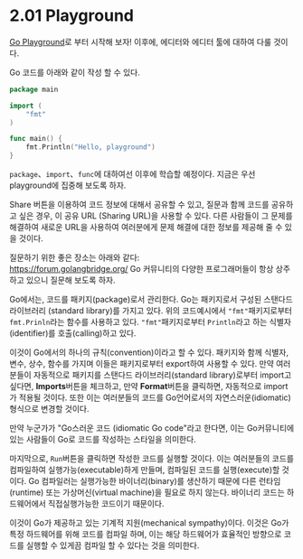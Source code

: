 # 2.01 Playground

 [Go Playground](https://play.golang.org/)로 부터 시작해 보자! 이후에, 에디터와 에디터 툴에 대하여 다룰 것이다.

Go 코드를 아래와 같이 작성 할 수 있다.

```go
package main

import (
	"fmt"
)

func main() {
	fmt.Println("Hello, playground")
}
```

`package`、`import`、`func`에 대하여선 이후에 학습할 예정이다.
지금은 우선 playground에 집중해 보도록 하자.

Share 버튼을 이용하여 코드 정보에 대해서 공유할 수 있고, 질문과 함께 코드를 공유하고 싶은 경우, 이 공유 URL (Sharing URL)을 사용할 수 있다.
다른 사람들이 그 문제를 해결하여 새로운 URL을 사용하여 여러분에게 문제 해결에 대한 정보를 제공해 줄 수 있을 것이다.  

질문하기 위한 좋은 장소는 아래와 같다:  
https://forum.golangbridge.org/ Go 커뮤니티의 다양한 프로그래머들이 항상 상주하고 있으니 질문해 보도록 하자.  

Go에서는, 코드를 패키지(package)로서 관리한다.
Go는 패키지로서 구성된 스탠다드라이브러리 (standard library)를 가지고 있다.
위의 코드예시에서 `"fmt"`패키지로부터 `fmt.Prinln`라는 함수를 사용하고 있다. `"fmt"`패키지로부터 `Println`라고 하는 식별자(identifier)를 호출(calling)하고 있다.  

이것이 Go에서의 하나의 규칙(convention)이라고 할 수 있다. 패키지와 함께 식별자, 변수, 상수, 함수를 가지며 이들은 패키지로부터 export하여 사용할 수 있다.
만약 여러분들이 자동적으로 패키지를 스탠다드 라이브러리(standard library)로부터 import고 싶다면, **Imports**버튼을 체크하고, 만약 **Format**버튼을 클릭하면, 자동적으로 import가 적용될 것이다.
또한 이는 여러분들의 코드를 Go언어로서의 자연스러운(idiomatic) 형식으로 변경할 것이다.  

만약 누군가가 "Go스러운 코드 (idiomatic Go code"라고 한다면, 이는 Go커뮤니티에 있는 사람들이 Go로 코드를 작성하는 스타일을 의미한다.  

마지막으로, `Run`버튼을 클릭하면 작성한 코드를 실행할 것이다.
이는 여러분들의 코드를 컴파일하여 실행가능(executable)하게 만들며, 컴파일된 코드를 실행(execute)할 것이다.
Go 컴파일러는 실행가능한 바이너리(binary)를 생산하기 때문에 다른 런타임(runtime) 또는 가상머신(virtual machine)을 필요로 하지 않는다.
바이너리 코드는 하드웨어에서 직접실행가능한 코드이기 때문이다.  

이것이 Go가 제공하고 있는 기계적 지원(mechanical sympathy)이다.
이것은 Go가 특정 하드웨어를 위해 코드를 컴파일 하며, 이는 해당 하드웨어가 효율적인 방향으로 코드를 실행할 수 있게끔 컴파일 할 수 있다는 것을 의미한다.